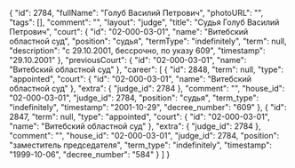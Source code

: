 {
    "id": 2784,
    "fullName": "Голуб Василий Петрович",
    "photoURL": "",
    "tags": [],
    "comment": "",
    "layout": "judge",
    "title": "Судья Голуб Василий Петрович",
    "court": {
        "id": "02-000-03-01",
        "name": "Витебский областной суд",
        "position": "судья",
        "termType": "indefinitely",
        "term": null,
        "description": "c 29.10.2001, бессрочно, по указу 609",
        "timestamp": "29.10.2001"
    },
    "previousCourt": {
        "id": "02-000-03-01",
        "name": "Витебский областной суд"
    },
    "career": [
        {
            "id": 2848,
            "term": null,
            "type": "appointed",
            "court": {
                "id": "02-000-03-01",
                "name": "Витебский областной суд"
            },
            "extra": {
                "judge_id": 2784
            },
            "comment": "",
            "house_id": "02-000-03-01",
            "judge_id": 2784,
            "position": "судья",
            "term_type": "indefinitely",
            "timestamp": "2001-10-29",
            "decree_number": "609"
        },
        {
            "id": 2847,
            "term": null,
            "type": "appointed",
            "court": {
                "id": "02-000-03-01",
                "name": "Витебский областной суд"
            },
            "extra": {
                "judge_id": 2784
            },
            "comment": "",
            "house_id": "02-000-03-01",
            "judge_id": 2784,
            "position": "заместитель председателя",
            "term_type": "indefinitely",
            "timestamp": "1999-10-06",
            "decree_number": "584"
        }
    ]
}